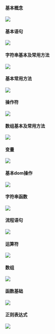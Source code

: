 #### 基本概念

![](img/js/JS基础-基本概念.png)

#### 基本语句

![](img/js/JS基础-基本语句.png)

#### 字符串基本及常用方法

![](img/js/JS基础-字符串基本及常用方法汇总.png)

#### 基本常用方法

![](img/js/JS基础-常基本用方法.png)

#### 操作符

![](img/js/JS基础-操作符.png)

#### 数组基本及常用方法

![](img/js/JS基础-数组基本及常用方法.png)


#### 变量

![](img/js/变量.gif)

#### 基本dom操作

![](img/js/基本dom操作.gif)

#### 字符串函数

![](img/js/字符串函数.gif)

#### 流程语句

![](img/js/流程语句.gif)

#### 运算符

![](img/js/运算符.gif)

#### 数组

![](img/js/数组.gif)

#### 函数基础

![](img/js/函数基础.gif)

#### 正则表达式

![](img/js/正则表达式.gif)

